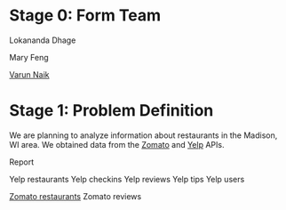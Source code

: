 # Stage 0: Form Team

Lokananda Dhage

Mary Feng

[Varun Naik](https://www.linkedin.com/in/varuncnaik)

# Stage 1: Problem Definition

We are planning to analyze information about restaurants in the Madison, WI
area. We obtained data from the [Zomato](https://www.zomato.com/) and
[Yelp](https://www.yelp.com/) APIs.

Report

Yelp restaurants
Yelp checkins
Yelp reviews
Yelp tips
Yelp users

[Zomato restaurants](datasets/zomato_restaurants.json)
Zomato reviews
